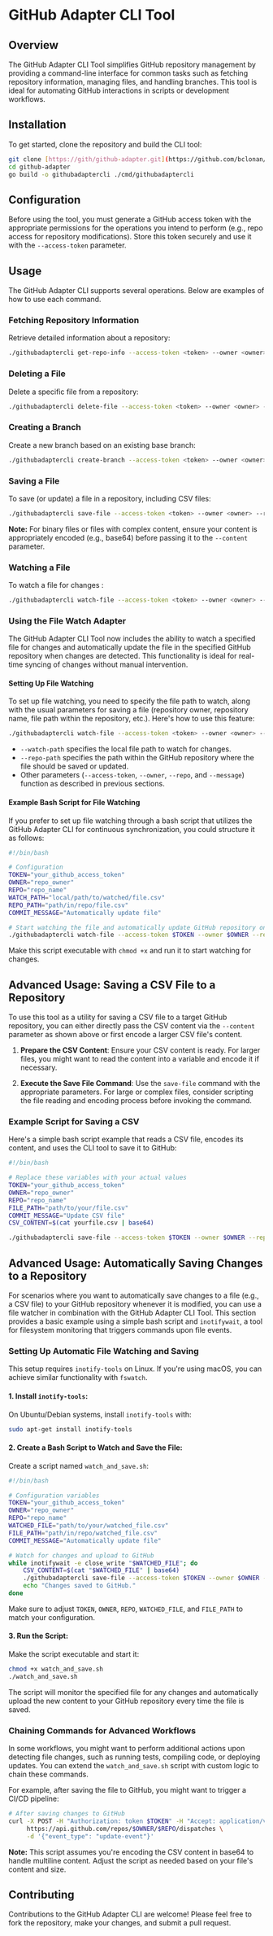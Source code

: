 # GitHub Adapter CLI Tool

## Overview

The GitHub Adapter CLI Tool simplifies GitHub repository management by providing a command-line interface for common tasks such as fetching repository information, managing files, and handling branches. This tool is ideal for automating GitHub interactions in scripts or development workflows.

## Installation

To get started, clone the repository and build the CLI tool:

```bash
git clone [https://gith/github-adapter.git](https://github.com/bclonan/go-save-plugin.git)
cd github-adapter
go build -o githubadaptercli ./cmd/githubadaptercli
```

## Configuration

Before using the tool, you must generate a GitHub access token with the appropriate permissions for the operations you intend to perform (e.g., repo access for repository modifications). Store this token securely and use it with the `--access-token` parameter.

## Usage

The GitHub Adapter CLI supports several operations. Below are examples of how to use each command.

### Fetching Repository Information

Retrieve detailed information about a repository:

```bash
./githubadaptercli get-repo-info --access-token <token> --owner <owner> --repo <repo>
```

### Deleting a File

Delete a specific file from a repository:

```bash
./githubadaptercli delete-file --access-token <token> --owner <owner> --repo <repo> --path <path/to/file> --message "Commit message for deletion"
```

### Creating a Branch

Create a new branch based on an existing base branch:

```bash
./githubadaptercli create-branch --access-token <token> --owner <owner> --repo <repo> --branch-name <new-branch> --base-branch <existing-branch>
```

### Saving a File

To save (or update) a file in a repository, including CSV files:

```bash
./githubadaptercli save-file --access-token <token> --owner <owner> --repo <repo> --path <path/to/file.csv> --message "Commit message" --content "name,age\nJohn Doe,30"
```

**Note:** For binary files or files with complex content, ensure your content is appropriately encoded (e.g., base64) before passing it to the `--content` parameter.

### Watching a File

To watch a file for changes : 

```bash
./githubadaptercli watch-file --access-token <token> --owner <owner> --repo <repo> --watch-path <local/path/to/watched/file.csv> --repo-path <path/in/repo/file.csv> --message "Commit message"
```

### Using the File Watch Adapter

The GitHub Adapter CLI Tool now includes the ability to watch a specified file for changes and automatically update the file in the specified GitHub repository when changes are detected. This functionality is ideal for real-time syncing of changes without manual intervention.

#### Setting Up File Watching

To set up file watching, you need to specify the file path to watch, along with the usual parameters for saving a file (repository owner, repository name, file path within the repository, etc.). Here's how to use this feature:

```bash
./githubadaptercli watch-file --access-token <token> --owner <owner> --repo <repo> --watch-path <local/path/to/watched/file.csv> --repo-path <path/in/repo/file.csv> --message "Commit message"
```

- `--watch-path` specifies the local file path to watch for changes.
- `--repo-path` specifies the path within the GitHub repository where the file should be saved or updated.
- Other parameters (`--access-token`, `--owner`, `--repo`, and `--message`) function as described in previous sections.

#### Example Bash Script for File Watching

If you prefer to set up file watching through a bash script that utilizes the GitHub Adapter CLI for continuous synchronization, you could structure it as follows:

```bash
#!/bin/bash

# Configuration
TOKEN="your_github_access_token"
OWNER="repo_owner"
REPO="repo_name"
WATCH_PATH="local/path/to/watched/file.csv"
REPO_PATH="path/in/repo/file.csv"
COMMIT_MESSAGE="Automatically update file"

# Start watching the file and automatically update GitHub repository on change
./githubadaptercli watch-file --access-token $TOKEN --owner $OWNER --repo $REPO --watch-path $WATCH_PATH --repo-path $REPO_PATH --message "$COMMIT_MESSAGE"
```

Make this script executable with `chmod +x` and run it to start watching for changes.


## Advanced Usage: Saving a CSV File to a Repository

To use this tool as a utility for saving a CSV file to a target GitHub repository, you can either directly pass the CSV content via the `--content` parameter as shown above or first encode a larger CSV file's content.

1. **Prepare the CSV Content**: Ensure your CSV content is ready. For larger files, you might want to read the content into a variable and encode it if necessary.

2. **Execute the Save File Command**: Use the `save-file` command with the appropriate parameters. For large or complex files, consider scripting the file reading and encoding process before invoking the command.

### Example Script for Saving a CSV

Here's a simple bash script example that reads a CSV file, encodes its content, and uses the CLI tool to save it to GitHub:

```bash
#!/bin/bash

# Replace these variables with your actual values
TOKEN="your_github_access_token"
OWNER="repo_owner"
REPO="repo_name"
FILE_PATH="path/to/your/file.csv"
COMMIT_MESSAGE="Update CSV file"
CSV_CONTENT=$(cat yourfile.csv | base64)

./githubadaptercli save-file --access-token $TOKEN --owner $OWNER --repo $REPO --path $FILE_PATH --message "$COMMIT_MESSAGE" --content "$CSV_CONTENT"
```

## Advanced Usage: Automatically Saving Changes to a Repository

For scenarios where you want to automatically save changes to a file (e.g., a CSV file) to your GitHub repository whenever it is modified, you can use a file watcher in combination with the GitHub Adapter CLI Tool. This section provides a basic example using a simple bash script and `inotifywait`, a tool for filesystem monitoring that triggers commands upon file events.

### Setting Up Automatic File Watching and Saving

This setup requires `inotify-tools` on Linux. If you're using macOS, you can achieve similar functionality with `fswatch`.

#### 1. Install `inotify-tools`:

On Ubuntu/Debian systems, install `inotify-tools` with:

```bash
sudo apt-get install inotify-tools
```

#### 2. Create a Bash Script to Watch and Save the File:

Create a script named `watch_and_save.sh`:

```bash
#!/bin/bash

# Configuration variables
TOKEN="your_github_access_token"
OWNER="repo_owner"
REPO="repo_name"
WATCHED_FILE="path/to/your/watched_file.csv"
FILE_PATH="path/in/repo/watched_file.csv"
COMMIT_MESSAGE="Automatically update file"

# Watch for changes and upload to GitHub
while inotifywait -e close_write "$WATCHED_FILE"; do
    CSV_CONTENT=$(cat "$WATCHED_FILE" | base64)
    ./githubadaptercli save-file --access-token $TOKEN --owner $OWNER --repo $REPO --path $FILE_PATH --message "$COMMIT_MESSAGE" --content "$CSV_CONTENT"
    echo "Changes saved to GitHub."
done
```

Make sure to adjust `TOKEN`, `OWNER`, `REPO`, `WATCHED_FILE`, and `FILE_PATH` to match your configuration.

#### 3. Run the Script:

Make the script executable and start it:

```bash
chmod +x watch_and_save.sh
./watch_and_save.sh
```

The script will monitor the specified file for any changes and automatically upload the new content to your GitHub repository every time the file is saved.

### Chaining Commands for Advanced Workflows

In some workflows, you might want to perform additional actions upon detecting file changes, such as running tests, compiling code, or deploying updates. You can extend the `watch_and_save.sh` script with custom logic to chain these commands.

For example, after saving the file to GitHub, you might want to trigger a CI/CD pipeline:

```bash
# After saving changes to GitHub
curl -X POST -H "Authorization: token $TOKEN" -H "Accept: application/vnd.github.v3+json" \
     https://api.github.com/repos/$OWNER/$REPO/dispatches \
     -d '{"event_type": "update-event"}'
```




**Note:** This script assumes you're encoding the CSV content in base64 to handle multiline content. Adjust the script as needed based on your file's content and size.

## Contributing

Contributions to the GitHub Adapter CLI are welcome! Please feel free to fork the repository, make your changes, and submit a pull request.